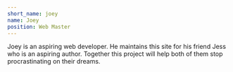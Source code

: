```yaml
---
short_name: joey
name: Joey
position: Web Master
---
```

Joey is an aspiring web developer. He maintains this site for his friend Jess who is an aspiring author. Together this project will help both of them stop procrastinating on their dreams.